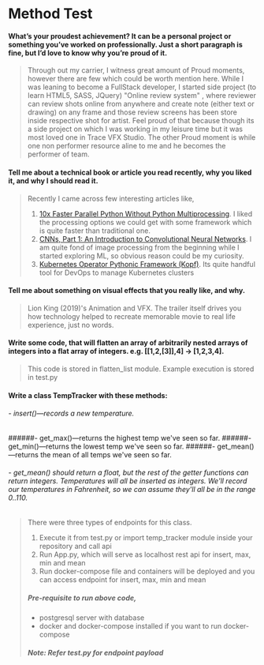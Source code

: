 # Method Test


#### What’s your proudest achievement? It can be a personal project or something you’ve worked on professionally. Just a short paragraph is fine, but I’d love to know why you’re proud of it.
> Through out my carrier, I witness great amount of Proud moments, however there are few which could be worth mention here. 
While I was leaning to become a FullStack developer, I started side project (to learn HTML5, SASS, JQuery) "Online review system" , where reviewer can review shots online from anywhere and create note (either text or drawing) on any frame and those review screens has been store inside respective shot for artist. Feel proud of that because though its a side project on which I was working in my leisure time but it was most loved one in Trace VFX Studio.
The other Proud moment is while one non performer resource aline to me and he becomes the performer of team.

#### Tell me about a technical book or article you read recently, why you liked it, and why I should read it.
> Recently I came across few interesting articles like, 
> 1. [10x Faster Parallel Python Without Python Multiprocessing](https://towardsdatascience.com/10x-faster-parallel-python-without-python-multiprocessing-e5017c93cce1). I liked the processing options we could get with some framework which is quite faster than traditional one.
> 2. [CNNs, Part 1: An Introduction to Convolutional Neural Networks](https://victorzhou.com/blog/intro-to-cnns-part-1/). I am quite fond of image processing from the beginning while I started exploring ML, so obvious reason could be my curiosity.
> 3. [Kubernetes Operator Pythonic Framework (Kopf)](https://github.com/zalando-incubator/kopf). Its quite handful tool for DevOps to manage Kubernetes clusters 


#### Tell me about something on visual effects that you really like, and why.
> Lion King (2019)'s Animation and VFX. The trailer itself drives you how technology helped to recreate memorable movie to real life experience, just no words.


#### Write some code, that will flatten an array of arbitrarily nested arrays of integers into a flat array of integers. e.g. [[1,2,[3]],4] -> [1,2,3,4].
> This code is stored in flatten_list module. Example execution is stored in test.py

#### Write a class TempTracker with these methods:
###### - insert()—records a new temperature.
######- get_max()—returns the highest temp we've seen so far.
######- get_min()—returns the lowest temp we've seen so far.
######- get_mean()—returns the mean of all temps we've seen so far.
###### - get_mean() should return a float, but the rest of the getter functions can return integers. Temperatures will all be inserted as integers. We'll record our temperatures in Fahrenheit, so we can assume they'll all be in the range 0..110.
> There were three types of endpoints for this class. 
> 1. Execute it from test.py or import temp_tracker module inside your repository and call api
> 2. Run App.py, which will serve as localhost rest api for insert, max, min and mean
> 3. Run docker-compose file and containers will be deployed and you can access endpoint for insert, max, min and mean
> ##### Pre-requisite to run above code,
> - postgresql server with database
> - docker and docker-compose installed if you want to run docker-compose
> ##### Note: Refer test.py for endpoint payload 